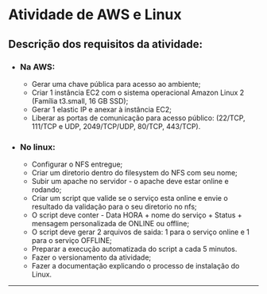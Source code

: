 # Atividade de AWS e Linux
## Descrição dos requisitos da atividade:
- ### Na AWS:
  -  Gerar uma chave pública para acesso ao ambiente;
  - Criar 1 instância EC2 com o sistema operacional Amazon Linux 2 (Família t3.small,
16 GB SSD);
  - Gerar 1 elastic IP e anexar à instância EC2;
  - Liberar as portas de comunicação para acesso público: (22/TCP, 111/TCP e UDP,
2049/TCP/UDP, 80/TCP, 443/TCP).

- ### No linux:
  - Configurar o NFS entregue;
  - Criar um diretorio dentro do filesystem do NFS com seu nome;
  - Subir um apache no servidor - o apache deve estar online e rodando;
  - Criar um script que valide se o serviço esta online e envie o resultado da validação
para o seu diretorio no nfs;
  - O script deve conter - Data HORA + nome do serviço + Status + mensagem
personalizada de ONLINE ou offline;
  - O script deve gerar 2 arquivos de saida: 1 para o serviço online e 1 para o serviço
OFFLINE;
  - Preparar a execução automatizada do script a cada 5 minutos.
  - Fazer o versionamento da atividade;
  - Fazer a documentação explicando o processo de instalação do Linux.

------------

